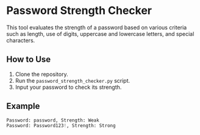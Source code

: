 # Password Strength Checker

This tool evaluates the strength of a password based on various criteria such as length, use of digits, uppercase and lowercase letters, and special characters.

## How to Use

1. Clone the repository.
2. Run the `password_strength_checker.py` script.
3. Input your password to check its strength.

## Example

```python
Password: password, Strength: Weak
Password: Password123!, Strength: Strong 
